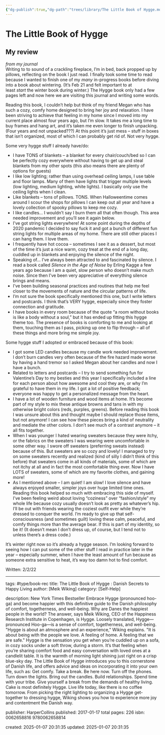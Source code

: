 ```yaml
---
{"dg-publish":true,"dg-path":"trees/library/The Little Book of Hygge.md","permalink":"/trees/library/the-little-book-of-hygge/","created":"2024-12-14T12:59:12.212-05:00","updated":"2025-02-01T11:48:22.218-05:00"}
---
```




# The Little Book of Hygge

## My review

_from my journal_  
Writing to to sound of a crackling fireplace, I’m in bed, back propped up by pillows, reflecting on the book I just read. I finally took some time to read because I wanted to finish one of my _many_ in-progress books before diving into a book about wintering. (It’s Feb 21 and felt important to at least _start_ the winter book during winter.) The Hygge book only had a few pages left and now here we are visiting this journal and writing some words.

Reading this book, I couldn’t help but think of my friend Megan who has such a cozy, comfy home designed to bring her joy and relaxation. I have been striving to achieve that feeling in my home since I moved into my current place almost four years ago, but I’m slow. It takes me a long time to buy frames and hang art, and it’s taken me even longer to finish unpacking. (Four years and not unpacked???) At this point it’s just mess – stuff in boxes that isn’t organized, most of which I can probably get rid of. Not very hygge.

Some very hygge stuff I already have/do:

- I have TONS of blankets – a blanket for every chair/couch/bed so I can be perfectly cozy everywhere without having to get up and steal blankets from my other spots (this also means there are plenty of options for guests)
- I like low lighting; rather than using overhead ceiling lamps, I use table and floor lamps. Many of them have lights that trigger multiple levels (low lighting, medium lighting, white lights). I basically only use the ceiling lights when I clean.
- Like blankets – tons of pillows. TONS. When Halloweentime comes around I scour the shops for pillows I can keep out all year and have a lovely collection of spooky pillows to keep me cozy.
- I like candles… I wouldn’t say I burn them all that often though. This area needed improvement and you’ll see it again below.
- I’ve got string lights everywhere! At some point during the depths of 2020 pandemic I decided to say fuck it and got a bunch of different fun string lights for multiple areas of my home. There are still other places I can hang them. I love them.
- I frequently have hot cocoa – sometimes I see it as a dessert, but most of the time it’s just a nice warm, cozy treat at the end of a long day, cuddled up in blankets and enjoying the silence of the night.
- Speaking of… I’ve always been attracted to and fascinated by silence. I read a book called _Silence in the Age of Noise_ by Erling Kagge a few years ago because I am a quiet, slow person who doesn’t make much noise. Since then I’ve been very appreciative of everything silence brings and means.
- I’ve been building seasonal practices and routines that help me feel closer to the movements of nature and the circular patterns of life.
- I’m not sure the book specifically mentioned this one, but I write letters and postcards. I think that’s VERY hygge, especially since they foster connection and gratitude.
- I have books in every room because of the quote “a room without books is like a body without a soul,” but it has ended up fitting this hygge theme too. The presence of books is comforting to me and looking at them, touching them as I pass, picking up one to flip through – all of these things and more bring me simple joy.

Some hygge stuff I adopted or embraced because of this book:

- I got some LED candles because my candle work needed improvement. I don’t burn candles very often because of the fire hazard made worse by having a hand tremor so I asked Megan about her candles and now I have a bunch.
- Related to letters and postcards – I try to send something fun for Valentine’s Day to my besties and this year I specifically included a line for each person about how awesome and cool they are, or why I’m grateful to have them in my life. I got a lot of positive feedback; everyone was happy to get a personalized message from the heart.
- I have a lot of wooden furniture and wood items at home. It’s become part of my style to mix these antique browns and tans in with my otherwise bright colors (reds, purples, greens). Before reading this book I was unsure about this and thought maybe I should replace those items, but not anymore! I can see how these pieces bring a kind of neutrality and mediate the other colors. I don’t see much of a contrast anymore – it all fits together.
- When I was younger I hated wearing sweaters because they were itchy, or the fabrics on the sweaters I was wearing were uncomfortable in some other way. I swore off sweaters (preferring sweats instead) because of this. But sweaters are so cozy and lovely! I managed to try on some sweaters recently and realized (kind of silly I didn’t think of this before) that sweaters come in all kinds of materials, some of which are not itchy at all and in fact the most comfortable thing ever. Now I have LOTS of sweaters, some of which are my favorite clothes, and gaining more!
- As I mentioned above – I am quiet! I am slow! I love silence and have always enjoyed smaller, simpler joys over huge limited time ones. Reading this book helped so much with embracing this side of myself. I’ve been feeling weird about loving “coziness” over “fashion/style” my whole life because cozy usually doesn’t look as pretty as whatever’s hip. I’ll be out with friends wearing the coziest outfit ever while they’re dressed to conquer the world. I’m ready to give up that self-consciousness (and sometimes guilt) loving these calm, peaceful, and comfy things more than the average bear. If this is part of my identity, so be it! (It doesn’t mean I don’t dress up, of course, but I tend not to unless there’s a dress code.)

It’s winter right now so it’s already a hygge season. I’m looking forward to seeing how I can put some of the other stuff I read in practice later in the year – especially summer, when I have the least amount of fun because as someone extra sensitive to heat, it’s way too damn hot to find comfort.

Written: 2/2/22

---
tags: #type/book-rec 
title: The Little Book of Hygge : Danish Secrets to Happy Living
author: [Meik Wiking]
category: [Self-Help]

description: New York Times Bestseller Embrace Hygge (pronounced hoo-ga) and become happier with this definitive guide to the Danish philosophy of comfort, togetherness, and well-being. Why are Danes the happiest people in the world? The answer, says Meik Wiking, CEO of the Happiness Research Institute in Copenhagen, is Hygge. Loosely translated, Hygge—pronounced Hoo-ga—is a sense of comfort, togetherness, and well-being. "Hygge is about an atmosphere and an experience," Wiking explains. "It is about being with the people we love. A feeling of home. A feeling that we are safe." Hygge is the sensation you get when you’re cuddled up on a sofa, in cozy socks under a soft throw, during a storm. It’s that feeling when you’re sharing comfort food and easy conversation with loved ones at a candlelit table. It is the warmth of morning light shining just right on a crisp blue-sky day. The Little Book of Hygge introduces you to this cornerstone of Danish life, and offers advice and ideas on incorporating it into your own life, such as: Get comfy. Take a break. Be here now. Turn off the phones. Turn down the lights. Bring out the candles. Build relationships. Spend time with your tribe. Give yourself a break from the demands of healthy living. Cake is most definitely Hygge. Live life today, like there is no coffee tomorrow. From picking the right lighting to organizing a Hygge get-together to dressing hygge, Wiking shows you how to experience more joy and contentment the Danish way.

publisher: HarperCollins
published: 2017-01-17
total pages: 226
isbn: 0062658816 9780062658814


created: 2025-01-07 20:31:35
updated: 2025-01-07 20:31:35